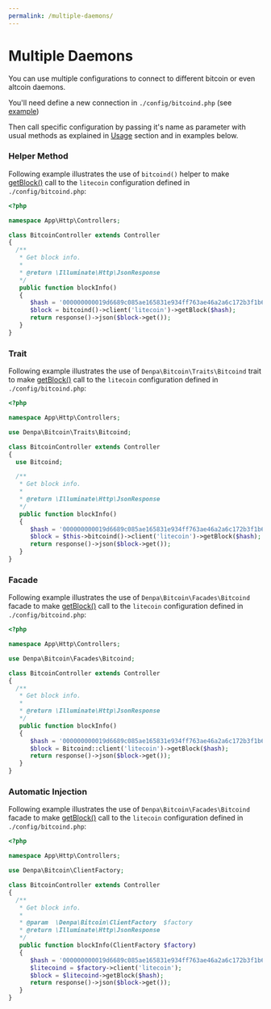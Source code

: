 ```yaml
---
permalink: /multiple-daemons/
---
```


Multiple Daemons
======================
You can use multiple configurations to connect to different bitcoin or even altcoin daemons.

You'll need define a new connection in `./config/bitcoind.php` (see [example](https://github.com/denpamusic/laravel-bitcoinrpc/blob/master/config/config.php#L104))

Then call specific configuration by passing it's name as parameter with usual methods as explained in [Usage](03-usage.md) section and in examples below.

### Helper Method
Following example illustrates the use of `bitcoind()` helper to make [getBlock()](https://bitcoin.org/en/developer-reference#getblock) call to the `litecoin` configuration defined in `./config/bitcoind.php`:
```php
<?php

namespace App\Http\Controllers;

class BitcoinController extends Controller
{
  /**
   * Get block info.
   *
   * @return \Illuminate\Http\JsonResponse
   */
   public function blockInfo()
   {
      $hash = '000000000019d6689c085ae165831e934ff763ae46a2a6c172b3f1b60a8ce26f';
      $block = bitcoind()->client('litecoin')->getBlock($hash);
      return response()->json($block->get());
   }
}
```

### Trait
Following example illustrates the use of `Denpa\Bitcoin\Traits\Bitcoind` trait to make [getBlock()](https://bitcoin.org/en/developer-reference#getblock) call to the `litecoin` configuration defined in `./config/bitcoind.php`:
```php
<?php

namespace App\Http\Controllers;

use Denpa\Bitcoin\Traits\Bitcoind;

class BitcoinController extends Controller
{
  use Bitcoind;

  /**
   * Get block info.
   *
   * @return \Illuminate\Http\JsonResponse
   */
   public function blockInfo()
   {
      $hash = '000000000019d6689c085ae165831e934ff763ae46a2a6c172b3f1b60a8ce26f';
      $block = $this->bitcoind()->client('litecoin')->getBlock($hash);
      return response()->json($block->get());
   }
}
```


### Facade
Following example illustrates the use of `Denpa\Bitcoin\Facades\Bitcoind` facade to make [getBlock()](https://bitcoin.org/en/developer-reference#getblock) call to the `litecoin` configuration defined in `./config/bitcoind.php`:
```php
<?php

namespace App\Http\Controllers;

use Denpa\Bitcoin\Facades\Bitcoind;

class BitcoinController extends Controller
{
  /**
   * Get block info.
   *
   * @return \Illuminate\Http\JsonResponse
   */
   public function blockInfo()
   {
      $hash = '000000000019d6689c085ae165831e934ff763ae46a2a6c172b3f1b60a8ce26f';
      $block = Bitcoind::client('litecoin')->getBlock($hash);
      return response()->json($block->get());
   }
}
```

### Automatic Injection
Following example illustrates the use of `Denpa\Bitcoin\Facades\Bitcoind` facade to make [getBlock()](https://bitcoin.org/en/developer-reference#getblock) call to the `litecoin` configuration defined in `./config/bitcoind.php`:
```php
<?php

namespace App\Http\Controllers;

use Denpa\Bitcoin\ClientFactory;

class BitcoinController extends Controller
{
  /**
   * Get block info.
   *
   * @param  \Denpa\Bitcoin\ClientFactory  $factory
   * @return \Illuminate\Http\JsonResponse
   */
   public function blockInfo(ClientFactory $factory)
   {
      $hash = '000000000019d6689c085ae165831e934ff763ae46a2a6c172b3f1b60a8ce26f';
      $litecoind = $factory->client('litecoin');
      $block = $litecoind->getBlock($hash);
      return response()->json($block->get());
   }
}
```
